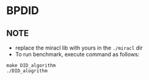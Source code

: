 # BPDID

## NOTE
- replace the miracl lib with yours in the `./miracl` dir 
- To run benchmark, execute command as follows: 
```shell
make DID_algorithm
./DID_alogrithm
```